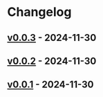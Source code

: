 # Changelog

## [v0.0.3](https://github.com/kurec-tool/images/compare/v0.0.2...v0.0.3) - 2024-11-30

## [v0.0.2](https://github.com/kurec-tool/images/compare/v0.0.1...v0.0.2) - 2024-11-30

## [v0.0.1](https://github.com/kurec-tool/images/commits/v0.0.1) - 2024-11-30
